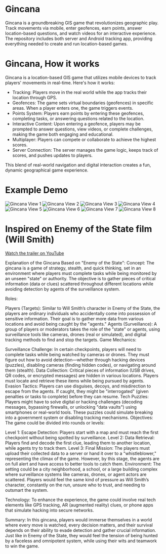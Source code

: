 # Gincana
Gincana is a groundbreaking GIS game that revolutionizes geographic play. Track movements via mobile, enter geofences, earn points, answer location-based questions, and watch videos for an interactive experience. The repository includes both server and Android tracking app, providing everything needed to create and run location-based games.

# Gincana, How it works
Gincana is a location-based GIS game that utilizes mobile devices to track players' movements in real-time. Here's how it works:

- Tracking: Players move in the real world while the app tracks their location through GPS.
- Geofences: The game sets virtual boundaries (geofences) in specific areas. When a player enters one, the game triggers events.
- Points System: Players earn points by entering these geofences, completing tasks, or answering questions related to the location.
- Interactive Content: Upon entering a geofence, players may be prompted to answer questions, view videos, or complete challenges, making the game both engaging and educational.
- Multiplayer: Players can compete or collaborate to achieve the highest scores.
- Server Connection: The server manages the game logic, keeps track of scores, and pushes updates to players.

This blend of real-world navigation and digital interaction creates a fun, dynamic geographical game experience.

# Example Demo

<img src="https://raw.githubusercontent.com/utai-software/gincana/refs/heads/main/marketing-collateral/UTAI_SOFTWARE_Gincana_Example_Workflow_1.jpeg" alt="Gincana View 1">
<img src="https://raw.githubusercontent.com/utai-software/gincana/refs/heads/main/marketing-collateral/UTAI_SOFTWARE_Gincana_Example_Workflow_2.jpeg" alt="Gincana View 2">
<img src="https://raw.githubusercontent.com/utai-software/gincana/refs/heads/main/marketing-collateral/UTAI_SOFTWARE_Gincana_Example_Workflow_3.jpeg" alt="Gincana View 3">
<img src="https://raw.githubusercontent.com/utai-software/gincana/refs/heads/main/marketing-collateral/UTAI_SOFTWARE_Gincana_Example_Workflow_4.jpeg" alt="Gincana View 4">
<img src="https://raw.githubusercontent.com/utai-software/gincana/refs/heads/main/marketing-collateral/UTAI_SOFTWARE_Gincana_Example_Workflow_5.jpeg" alt="Gincana View 5">
<img src="https://raw.githubusercontent.com/utai-software/gincana/refs/heads/main/marketing-collateral/UTAI_SOFTWARE_Gincana_Example_Workflow_6.jpeg" alt="Gincana View 6">
<img src="https://raw.githubusercontent.com/utai-software/gincana/refs/heads/main/marketing-collateral/UTAI_SOFTWARE_Gincana_Example_Workflow_7.jpeg" alt="Gincana View 7">
<img src="https://raw.githubusercontent.com/utai-software/gincana/refs/heads/main/marketing-collateral/UTAI_SOFTWARE_Gincana_Example_Workflow_8.jpeg" alt="Gincana View 8">


# Inspired on Enemy of the State film (Will Smith)

[Watch the trailer on YouTube](https://www.youtube.com/watch?v=BJjcX--0rvk)

Explanation of the Gincana Based on "Enemy of the State":
Concept: The gincana is a game of strategy, stealth, and quick thinking, set in an environment where players must complete tasks while being monitored by an unseen "state" or authority. The objective is to gather pieces of critical information (data or clues) scattered throughout different locations while avoiding detection by agents of the surveillance system.

Roles:

Players (Targets): Similar to Will Smith’s character in Enemy of the State, the players are ordinary individuals who accidentally come into possession of sensitive information. Their goal is to gather more data from various locations and avoid being caught by the "agents."
Agents (Surveillance): A group of players or moderators takes the role of the "state" or agents, using surveillance tools like cameras, drones (real or simulated), and digital tracking methods to find and stop the targets.
Game Mechanics:

Surveillance Challenge: In certain checkpoints, players will need to complete tasks while being watched by cameras or drones. They must figure out how to avoid detection—whether through hacking devices (puzzles), disabling cameras (finding hidden codes), or navigating around them (stealth).
Data Collection: Critical pieces of information (USB drives, QR codes, or encrypted messages) are hidden in various locations. Players must locate and retrieve these items while being pursued by agents.
Evasion Tactics: Players can use disguises, decoys, and misdirection to escape from the agents. If caught, they might be "interrogated" (given penalties or tasks to complete) before they can resume.
Tech Puzzles: Players might have to solve digital or hacking challenges (decoding messages, bypassing firewalls, or unlocking "data vaults") using smartphones or real-world tools. These puzzles could simulate breaking into a government system or disabling tracking mechanisms.
Objectives: The game could be divided into rounds or levels:

Level 1: Escape Detection: Players start with a map and must reach the first checkpoint without being spotted by surveillance.
Level 2: Data Retrieval: Players find and decode the first clue, leading them to another location, while agents try to track them.
Level 3: Final Mission: The players must upload their collected data to a server or hand it over to a "whistleblower," representing the climax of the game. However, by this stage, the agents are on full alert and have access to better tools to catch them.
Environment: The setting could be a city neighborhood, a school, or a large building complex where surveillance systems like cameras, drones, or agent actors are scattered. Players would feel the same kind of pressure as Will Smith’s character, constantly on the run, unsure who to trust, and needing to outsmart the system.

Technology: To enhance the experience, the game could involve real tech elements like GPS tracking, AR (augmented reality) clues, or phone apps that simulate hacking into secure networks.

Summary:
In this gincana, players would immerse themselves in a world where every move is watched, every decision matters, and their survival depends on their ability to evade detection and gather crucial information. Just like in Enemy of the State, they would feel the tension of being hunted by a faceless and omnipotent system, while using their wits and teamwork to win the game.

